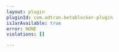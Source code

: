 ```yaml
---
layout: plugin
pluginId: com.adtran.betablocker-plugin
isJarAvailable: true
error: NONE
violations: []

---
```

